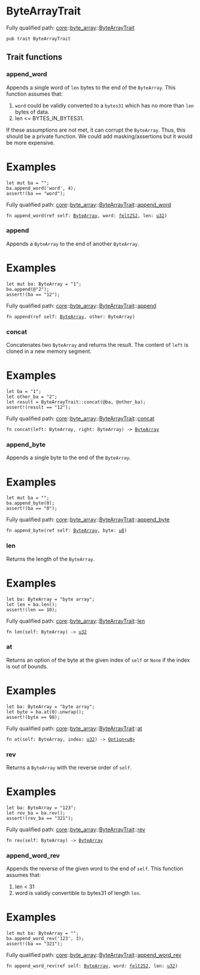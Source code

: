 # ByteArrayTrait

Fully qualified path: [core](./core.md)::[byte_array](./core-byte_array.md)::[ByteArrayTrait](./core-byte_array-ByteArrayTrait.md)

<pre><code class="language-cairo">pub trait ByteArrayTrait</code></pre>

## Trait functions

### append_word

Appends a single word of `len` bytes to the end of the `ByteArray`.
This function assumes that:
1. `word` could be validly converted to a `bytes31` which has no more than `len` bytes
of data.
2. len <= BYTES_IN_BYTES31.

If these assumptions are not met, it can corrupt the `ByteArray`. Thus, this should be a
private function. We could add masking/assertions but it would be more expensive.
# Examples

```cairo
let mut ba = "";
ba.append_word('word', 4);
assert!(ba == "word");
```

Fully qualified path: [core](./core.md)::[byte_array](./core-byte_array.md)::[ByteArrayTrait](./core-byte_array-ByteArrayTrait.md)::[append_word](./core-byte_array-ByteArrayTrait.md#append_word)

<pre><code class="language-cairo">fn append_word(ref self: <a href="core-byte_array-ByteArray.html">ByteArray</a>, word: <a href="core-felt252.html">felt252</a>, len: <a href="core-integer-u32.html">u32</a>)</code></pre>


### append

Appends a `ByteArray` to the end of another `ByteArray`.
# Examples

```cairo
let mut ba: ByteArray = "1";
ba.append(@"2");
assert!(ba == "12");
```

Fully qualified path: [core](./core.md)::[byte_array](./core-byte_array.md)::[ByteArrayTrait](./core-byte_array-ByteArrayTrait.md)::[append](./core-byte_array-ByteArrayTrait.md#append)

<pre><code class="language-cairo">fn append(ref self: <a href="core-byte_array-ByteArray.html">ByteArray</a>, other: ByteArray)</code></pre>


### concat

Concatenates two `ByteArray` and returns the result.
The content of `left` is cloned in a new memory segment.
# Examples

```cairo
let ba = "1";
let other_ba = "2";
let result = ByteArrayTrait::concat(@ba, @other_ba);
assert!(result == "12");
```

Fully qualified path: [core](./core.md)::[byte_array](./core-byte_array.md)::[ByteArrayTrait](./core-byte_array-ByteArrayTrait.md)::[concat](./core-byte_array-ByteArrayTrait.md#concat)

<pre><code class="language-cairo">fn concat(left: ByteArray, right: ByteArray) -&gt; <a href="core-byte_array-ByteArray.html">ByteArray</a></code></pre>


### append_byte

Appends a single byte to the end of the `ByteArray`.
# Examples

```cairo
let mut ba = "";
ba.append_byte(0);
assert!(ba == "0");
```

Fully qualified path: [core](./core.md)::[byte_array](./core-byte_array.md)::[ByteArrayTrait](./core-byte_array-ByteArrayTrait.md)::[append_byte](./core-byte_array-ByteArrayTrait.md#append_byte)

<pre><code class="language-cairo">fn append_byte(ref self: <a href="core-byte_array-ByteArray.html">ByteArray</a>, byte: <a href="core-integer-u8.html">u8</a>)</code></pre>


### len

Returns the length of the `ByteArray`.
# Examples

```cairo
let ba: ByteArray = "byte array";
let len = ba.len();
assert!(len == 10);
```

Fully qualified path: [core](./core.md)::[byte_array](./core-byte_array.md)::[ByteArrayTrait](./core-byte_array-ByteArrayTrait.md)::[len](./core-byte_array-ByteArrayTrait.md#len)

<pre><code class="language-cairo">fn len(self: ByteArray) -&gt; <a href="core-integer-u32.html">u32</a></code></pre>


### at

Returns an option of the byte at the given index of `self`
or `None` if the index is out of bounds.
# Examples

```cairo
let ba: ByteArray = "byte array";
let byte = ba.at(0).unwrap();
assert!(byte == 98);
```

Fully qualified path: [core](./core.md)::[byte_array](./core-byte_array.md)::[ByteArrayTrait](./core-byte_array-ByteArrayTrait.md)::[at](./core-byte_array-ByteArrayTrait.md#at)

<pre><code class="language-cairo">fn at(self: ByteArray, index: <a href="core-integer-u32.html">u32</a>) -&gt; <a href="core-option-Option.html">Option&lt;u8&gt;</a></code></pre>


### rev

Returns a `ByteArray` with the reverse order of `self`.
# Examples

```cairo
let ba: ByteArray = "123";
let rev_ba = ba.rev();
assert!(rev_ba == "321");
```

Fully qualified path: [core](./core.md)::[byte_array](./core-byte_array.md)::[ByteArrayTrait](./core-byte_array-ByteArrayTrait.md)::[rev](./core-byte_array-ByteArrayTrait.md#rev)

<pre><code class="language-cairo">fn rev(self: ByteArray) -&gt; <a href="core-byte_array-ByteArray.html">ByteArray</a></code></pre>


### append_word_rev

Appends the reverse of the given word to the end of `self`.
This function assumes that:
1. len < 31
2. word is validly convertible to bytes31 of length `len`.
# Examples

```cairo
let mut ba: ByteArray = "";
ba.append_word_rev('123', 3);
assert!(ba == "321");
```

Fully qualified path: [core](./core.md)::[byte_array](./core-byte_array.md)::[ByteArrayTrait](./core-byte_array-ByteArrayTrait.md)::[append_word_rev](./core-byte_array-ByteArrayTrait.md#append_word_rev)

<pre><code class="language-cairo">fn append_word_rev(ref self: <a href="core-byte_array-ByteArray.html">ByteArray</a>, word: <a href="core-felt252.html">felt252</a>, len: <a href="core-integer-u32.html">u32</a>)</code></pre>


